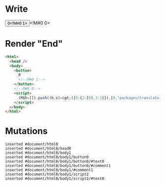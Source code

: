 # Write
  <button>0<!M#0 1></button><!M#0 0><script>(M$h=[]).push((b,s)=>({0:{2:[0],3:1}}),[0,"packages/translator/src/__tests__/fixtures/basic-handler-multi-ref-nested/template.marko_0_a_b",])</script>


# Render "End"
```html
<html>
  <head />
  <body>
    <button>
      0
      <!--M#0 1-->
    </button>
    <!--M#0 0-->
    <script>
      (M$h=[]).push((b,s)=&gt;({0:{2:[0],3:1}}),[0,"packages/translator/src/__tests__/fixtures/basic-handler-multi-ref-nested/template.marko_0_a_b",])
    </script>
  </body>
</html>
```

# Mutations
```
inserted #document/html0
inserted #document/html0/head0
inserted #document/html0/body1
inserted #document/html0/body1/button0
inserted #document/html0/body1/button0/#text0
inserted #document/html0/body1/button0/#comment1
inserted #document/html0/body1/#comment1
inserted #document/html0/body1/script2
inserted #document/html0/body1/script2/#text0
```